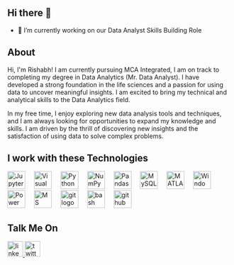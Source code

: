 ## Hi there 👋

<!--
**RishabhBhatt28/RishabhBhatt28** is a ✨ _special_ ✨ repository because its `README.md` (this file) appears on your GitHub profile.
Here are some ideas to get you started:
-->

- 🔭 I’m currently working on our Data Analyst Skills Building Role

## About 

Hi, I'm Rishabh! I am currently pursuing MCA Integrated, I am on track to completing my degree in Data Analytics (Mr. Data Analyst). I have developed a strong foundation in the life sciences and a passion for using data to uncover meaningful insights. I am excited to bring my technical and analytical skills to the Data Analytics field.

In my free time, I enjoy exploring new data analysis tools and techniques, and I am always looking for opportunities to expand my knowledge and skills. I am driven by the thrill of discovering new insights and the satisfaction of using data to solve complex problems.

###
<h2> I work with these Technologies </h2>
<div align="left">
  <img src="https://user-images.githubusercontent.com/25181517/183914128-3fc88b4a-4ac1-40e6-9443-9a30182379b7.png" height="40" alt="Jupyter Notebook logo"  />
  <img width="12" />
  <img src="https://user-images.githubusercontent.com/25181517/192108891-d86b6220-e232-423a-bf5f-90903e6887c3.png" height="40" alt="Visual Studio Code logo"  />
  <img width="12" />
  <img src="https://user-images.githubusercontent.com/25181517/183423507-c056a6f9-1ba8-4312-a350-19bcbc5a8697.png" height="40" alt="Python logo"  />
  <img width="12" />
  <img src="https://github.com/marwin1991/profile-technology-icons/assets/76012086/4ec200c2-acdf-4c42-b419-cd49cba3d09f" height="40" alt="NumPy logo"  />
  <img width="12" />
  <img src="https://github.com/marwin1991/profile-technology-icons/assets/76012086/24b02d77-2f28-43c7-b5d6-e15e3395851b" height="40" alt="Pandas logo"  />
  <img width="12" />
  <img src="https://user-images.githubusercontent.com/25181517/183896128-ec99105a-ec1a-4d85-b08b-1aa1620b2046.png" height="40" alt="MySQL logo"  />
  <img width="12" />
  <img src="https://user-images.githubusercontent.com/25181517/192106593-610ee31c-995e-4f24-b8e1-0f18eead6fae.png" height="40" alt="MATLAB logo"  />
  <img width="12" />
  <img src="https://user-images.githubusercontent.com/25181517/186884150-05e9ff6d-340e-4802-9533-2c3f02363ee3.png" height="40" alt="Windows logo"  />
  <img width="12" />
  <img src="PNG/Power-BI.png" height="40" alt="Power Bi logo"  />
  <img width="12" />
  <img src="https://e7.pngegg.com/pngimages/417/369/png-clipart-microsoft-excel-logo-microsoft-word-microsoft-office-365-pivot-table-excel-office-xlsx-icon-microsoft-excel-logo-miscellaneous-template-thumbnail.png" height="40" alt="MS Excel logo"  />
  <img width="12" />
  <img src="https://cdn.jsdelivr.net/gh/devicons/devicon/icons/git/git-original.svg" height="40" alt="git logo"  />
  <img width="12" />
  <img src="https://cdn.jsdelivr.net/gh/devicons/devicon/icons/bash/bash-original.svg" height="40" alt="bash logo"  />
  <img width="12" />
  <img src="https://cdn.jsdelivr.net/gh/devicons/devicon/icons/github/github-original.svg" height="40" alt="github logo"  />
  <img width="12" />
</div>

###
<H2>Talk Me On</H2>
<div align="left">
  <a href="https://www.linkedin.com/in/rishabh-bhatt-bb4b8a204/" target="_blank">
    <img src="https://img.shields.io/static/v1?message=LinkedIn&logo=linkedin&label=&color=0077B5&logoColor=white&labelColor=&style=for-the-badge" height="35" alt="linkedin logo"  />
  </a>
  <a href="https://twitter.com/Rishabh280403" target="_blank">
    <img src="https://img.shields.io/static/v1?message=Twitter&logo=twitter&label=&color=1DA1F2&logoColor=white&labelColor=&style=for-the-badge" height="35" alt="twitter logo"  />
  </a>
</div>

